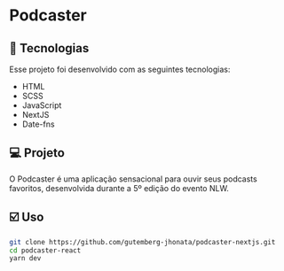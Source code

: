 # Podcaster

## 🚀 Tecnologias

Esse projeto foi desenvolvido com as seguintes tecnologias:

- HTML
- SCSS
- JavaScript
- NextJS
- Date-fns

## 💻 Projeto

O Podcaster é uma aplicação sensacional para ouvir seus podcasts favoritos, desenvolvida durante a 5º edição do evento NLW.

## ☑️ Uso

```bash 
git clone https://github.com/gutemberg-jhonata/podcaster-nextjs.git
cd podcaster-react
yarn dev
```
